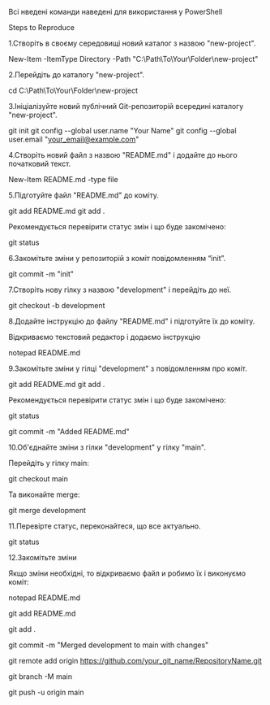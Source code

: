 Всі нведені команди наведені для використання у PowerShell

Steps to Reproduce

1.Створіть в своєму середовищі новий каталог з назвою "new-project".

New-Item -ItemType Directory -Path "C:\Path\To\Your\Folder\new-project"

2.Перейдіть до каталогу "new-project".

cd C:\Path\To\Your\Folder\new-project

3.Ініціалізуйте новий публічний Git-репозиторій всередині каталогу "new-project".

git init
git config --global user.name "Your Name"
git config --global user.email "your_email@example.com"


4.Створіть новий файл з назвою "README.md" і додайте до нього початковий текст.

New-Item README.md -type file

5.Підготуйте файл "README.md" до коміту.

git add README.md
git add .

Рекомендується перевірити статус змін і що буде закомічено:

git status

6.Закомітьте зміни у репозиторій з коміт повідомленням “init”.

git commit -m "init"

7.Створіть нову гілку з назвою "development" і перейдіть до неї.

git checkout -b development

8.Додайте інструкцію до файлу "README.md" і підготуйте їх до коміту.

Відкриваємо текстовий редактор і додаємо інструкцію

notepad README.md 

9.Закомітьте зміни у гілці "development" з повідомленням про коміт.

git add README.md
git add .

Рекомендується перевірити статус змін і що буде закомічено:

git status

git commit -m "Added README.md"

10.Об'єднайте зміни з гілки "development" у гілку "main".

Перейдіть у гілку main:

git checkout main

Та виконайте merge:

git merge development

11.Перевірте статус, переконайтеся, що все актуально.

git status

12.Закомітьте зміни

Якщо зміни необхідні, то відкриваємо файл и робимо їх і виконуємо коміт:

notepad README.md

git add README.md

git add . 

git commit -m "Merged development to main with changes"

git remote add origin https://github.com/your_git_name/RepositoryName.git

git branch -M main

git push -u origin main
